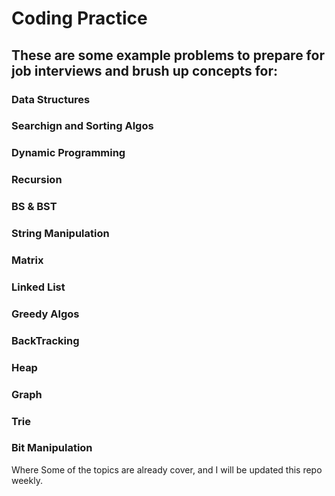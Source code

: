 # Coding Practice

## These are some example problems to prepare for job interviews and brush up concepts for:
### Data Structures 
### Searchign and Sorting Algos
### Dynamic Programming
### Recursion
### BS & BST 
### String Manipulation
### Matrix
### Linked List
### Greedy Algos
### BackTracking
### Heap
### Graph
### Trie
### Bit Manipulation

Where Some of the topics are already cover, and I will be updated this repo weekly. 
